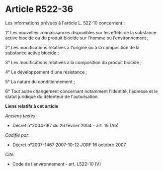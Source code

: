 # Article R522-36

Les informations prévues à l'article L. 522-10 concernent :

1° Les nouvelles connaissances disponibles sur les effets de la substance active biocide ou du produit biocide sur l'homme ou
l'environnement ;

2° Les modifications relatives à l'origine ou à la composition de la substance active biocide ;

3° Les modifications relatives à la composition du produit biocide ;

4° Le développement d'une résistance ;

5° La nature du conditionnement ;

6° Tout autre changement concernant notamment l'identité, l'adresse et le statut juridique du détenteur de l'autorisation.

**Liens relatifs à cet article**

_Anciens textes_:

  - Décret n°2004-187 du 26 février 2004 - art. 19 (Ab)

_Codifié par_:

  - Décret n°2007-1467 2007-10-12 JORF 16 octobre 2007

_Cite_:

  - Code de l'environnement - art. L522-10 (V)
